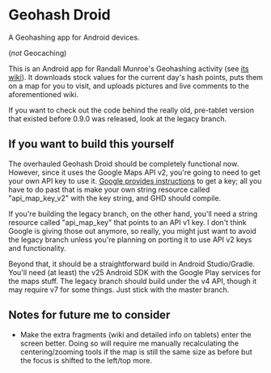 # Geohash Droid
A Geohashing app for Android devices.

(*not* Geocaching)

This is an Android app for Randall Munroe's Geohashing activity (see [its wiki](https://geohashing.site/)).  It downloads stock values for the current day's hash points, puts them on a map for you to visit, and uploads pictures and live comments to the aforementioned wiki.

If you want to check out the code behind the really old, pre-tablet version that existed before 0.9.0 was released, look at the legacy branch.

## If you want to build this yourself

The overhauled Geohash Droid should be completely functional now.  However, since it uses the Google Maps API v2, you're going to need to get your own API key to use it.  [Google provides instructions](https://developers.google.com/maps/documentation/android/start?hl=en) to get a key; all you have to do past that is make your own string resource called "api_map_key_v2" with the key string, and GHD should compile.

If you're building the legacy branch, on the other hand, you'll need a string resource called "api_map_key" that points to an API v1 key.  I don't think Google is giving those out anymore, so really, you might just want to avoid the legacy branch unless you're planning on porting it to use API v2 keys and functionality.

Beyond that, it should be a straightforward build in Android Studio/Gradle.  You'll need (at least) the v25 Android SDK with the Google Play services for the maps stuff.  The legacy branch should build under the v4 API, though it may require v7 for some things.  Just stick with the master branch.

## Notes for future me to consider

* Make the extra fragments (wiki and detailed info on tablets) enter the screen better.  Doing so will require me manually recalculating the centering/zooming tools if the map is still the same size as before but the focus is shifted to the left/top more.
